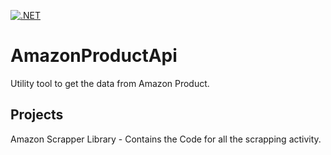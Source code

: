 [![.NET](https://github.com/satish860/AmazonProductApi/actions/workflows/dotnet.yml/badge.svg)](https://github.com/satish860/AmazonProductApi/actions/workflows/dotnet.yml)

# AmazonProductApi
Utility tool to get the data from Amazon Product.

## Projects

Amazon Scrapper Library - Contains the Code for all the scrapping activity.  
